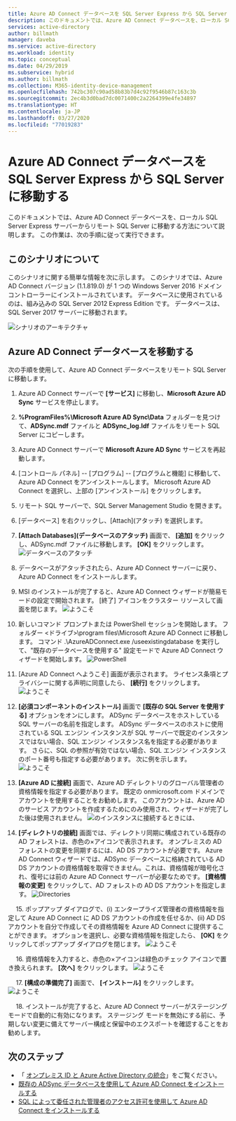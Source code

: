 ```yaml
---
title: Azure AD Connect データベースを SQL Server Express から SQL Server に移動する | Microsoft Docs
description: このドキュメントでは、Azure AD Connect データベースを、ローカル SQL Server Express サーバーからリモート SQL Server に移動する方法について説明します。
services: active-directory
author: billmath
manager: daveba
ms.service: active-directory
ms.workload: identity
ms.topic: conceptual
ms.date: 04/29/2019
ms.subservice: hybrid
ms.author: billmath
ms.collection: M365-identity-device-management
ms.openlocfilehash: 742bc307c90ad58b83b7d4c92f9546b87c163c3b
ms.sourcegitcommit: 2ec4b3d0bad7dc0071400c2a2264399e4fe34897
ms.translationtype: HT
ms.contentlocale: ja-JP
ms.lasthandoff: 03/27/2020
ms.locfileid: "77019283"
---
```

# <a name="move-azure-ad-connect-database-from-sql-server-express-to-sql-server"></a>Azure AD Connect データベースを SQL Server Express から SQL Server に移動する 

このドキュメントでは、Azure AD Connect データベースを、ローカル SQL Server Express サーバーからリモート SQL Server に移動する方法について説明します。  この作業は、次の手順に従って実行できます。

## <a name="about-this-scenario"></a>このシナリオについて
このシナリオに関する簡単な情報を次に示します。  このシナリオでは、Azure AD Connect バージョン (1.1.819.0) が 1 つの Windows Server 2016 ドメイン コントローラーにインストールされています。  データベースに使用されているのは、組み込みの SQL Server 2012 Express Edition です。  データベースは、SQL Server 2017 サーバーに移動されます。

![シナリオのアーキテクチャ](media/how-to-connect-install-move-db/move1.png)

## <a name="move-the-azure-ad-connect-database"></a>Azure AD Connect データベースを移動する
次の手順を使用して、Azure AD Connect データベースをリモート SQL Server に移動します。

1. Azure AD Connect サーバーで **[サービス]** に移動し、**Microsoft Azure AD Sync** サービスを停止します。
2. **%ProgramFiles%\Microsoft Azure AD Sync\Data** フォルダーを見つけて、**ADSync.mdf** ファイルと **ADSync_log.ldf** ファイルをリモート SQL Server にコピーします。
3. Azure AD Connect サーバーで **Microsoft Azure AD Sync** サービスを再起動します。
4. [コントロール パネル] -- [プログラム] -- [プログラムと機能] に移動して、Azure AD Connect をアンインストールします。  Microsoft Azure AD Connect を選択し、上部の [アンインストール] をクリックします。
5. リモート SQL サーバーで、SQL Server Management Studio を開きます。
6. [データベース] を右クリックし、[Attach]\(アタッチ\) を選択します。
7. **[Attach Databases]\(データベースのアタッチ\)** 画面で、 **[追加]** をクリックし、ADSync.mdf ファイルに移動します。  **[OK]** をクリックします。
   ![データベースのアタッチ](media/how-to-connect-install-move-db/move2.png)

8. データベースがアタッチされたら、Azure AD Connect サーバーに戻り、Azure AD Connect をインストールします。
9. MSI のインストールが完了すると、Azure AD Connect ウィザードが簡易モードの設定で開始されます。 [終了] アイコンをクラスター リソースして画面を閉じます。
   ![ようこそ](./media/how-to-connect-install-move-db/db1.png)
10. 新しいコマンド プロンプトまたは PowerShell セッションを開始します。 フォルダー \<ドライブ>\program files\Microsoft Azure AD Connect に移動します。 コマンド .\AzureADConnect.exe /useexistingdatabase を実行して、"既存のデータベースを使用する" 設定モードで Azure AD Connect ウィザードを開始します。
    ![PowerShell](./media/how-to-connect-install-move-db/db2.png)
11. [Azure AD Connect へようこそ] 画面が表示されます。 ライセンス条項とプライバシーに関する声明に同意したら、 **[続行]** をクリックします。
    ![ようこそ](./media/how-to-connect-install-move-db/db3.png)
12. **[必須コンポーネントのインストール]** 画面で **[既存の SQL Server を使用する]** オプションをオンにします。 ADSync データベースをホストしている SQL サーバーの名前を指定します。 ADSync データベースのホストに使用されている SQL エンジン インスタンスが SQL サーバーで既定のインスタンスではない場合、SQL エンジン インスタンス名を指定する必要があります。 さらに、SQL の参照が有効ではない場合、SQL エンジン インスタンスのポート番号も指定する必要があります。 次に例を示します。         
    ![ようこそ](./media/how-to-connect-install-move-db/db4.png)           

13. **[Azure AD に接続]** 画面で、Azure AD ディレクトリのグローバル管理者の資格情報を指定する必要があります。 既定の onmicrosoft.com ドメインでアカウントを使用することをお勧めします。 このアカウントは、Azure AD のサービス アカウントを作成するためにのみ使用され、ウィザードが完了した後は使用されません。
    ![のインスタンスに接続するときには、](./media/how-to-connect-install-move-db/db5.png)
 
14. **[ディレクトリの接続]** 画面では、ディレクトリ同期に構成されている既存の AD フォレストは、赤色の×アイコンで表示されます。 オンプレミスの AD フォレストの変更を同期するには、AD DS アカウントが必要です。 Azure AD Connect ウィザードでは、ADSync データベースに格納されている AD DS アカウントの資格情報を取得できません。これは、資格情報が暗号化され、復号には前の Azure AD Connect サーバーが必要なためです。 **[資格情報の変更]** をクリックして、AD フォレストの AD DS アカウントを指定します。
    ![Directories](./media/how-to-connect-install-move-db/db6.png)
 
 
15. ポップアップ ダイアログで、(i) エンタープライズ管理者の資格情報を指定して Azure AD Connect に AD DS アカウントの作成を任せるか、(ii) AD DS アカウントを自分で作成してその資格情報を Azure AD Connect に提供することができます。 オプションを選択し、必要な資格情報を指定したら、 **[OK]** をクリックしてポップアップ ダイアログを閉じます。
    ![ようこそ](./media/how-to-connect-install-move-db/db7.png)
 
 
16. 資格情報を入力すると、赤色の×アイコンは緑色のチェック アイコンで置き換えられます。 **[次へ]** をクリックします。
    ![ようこそ](./media/how-to-connect-install-move-db/db8.png)
 
 
17. **[構成の準備完了]** 画面で、 **[インストール]** をクリックします。
    ![ようこそ](./media/how-to-connect-install-move-db/db9.png)
 
 
18. インストールが完了すると、Azure AD Connect サーバーがステージング モードで自動的に有効になります。 ステージング モードを無効にする前に、予期しない変更に備えてサーバー構成と保留中のエクスポートを確認することをお勧めします。 

## <a name="next-steps"></a>次のステップ

- 「 [オンプレミス ID と Azure Active Directory の統合](whatis-hybrid-identity.md)」をご覧ください。
- [既存の ADSync データベースを使用して Azure AD Connect をインストールする](how-to-connect-install-existing-database.md)
- [SQL によって委任された管理者のアクセス許可を使用して Azure AD Connect をインストールする](how-to-connect-install-sql-delegation.md)

